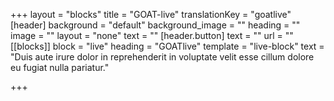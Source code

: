 +++
layout = "blocks"
title = "GOAT-live"
translationKey = "goatlive"
[header]
background = "default"
background_image = ""
heading = ""
image = ""
layout = "none"
text = ""
[header.button]
text = ""
url = ""
[[blocks]]
block = "live"
heading = "GOATlive"
template = "live-block"
text = "Duis aute irure dolor in reprehenderit in voluptate velit esse cillum dolore eu fugiat nulla pariatur."

+++
